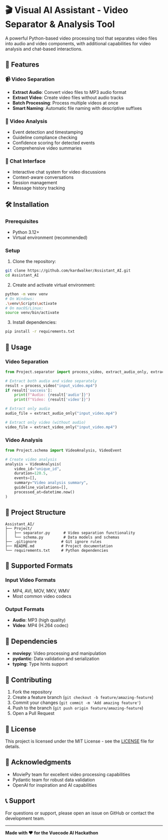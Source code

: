 # 🎬 Visual AI Assistant - Video Separator & Analysis Tool

A powerful Python-based video processing tool that separates video files into audio and video components, with additional capabilities for video analysis and chat-based interactions.

## 🚀 Features

### 📹 Video Separation
- **Extract Audio**: Convert video files to MP3 audio format
- **Extract Video**: Create video files without audio tracks
- **Batch Processing**: Process multiple videos at once
- **Smart Naming**: Automatic file naming with descriptive suffixes

### 🧠 Video Analysis
- Event detection and timestamping
- Guideline compliance checking
- Confidence scoring for detected events
- Comprehensive video summaries

### 💬 Chat Interface
- Interactive chat system for video discussions
- Context-aware conversations
- Session management
- Message history tracking

## 🛠️ Installation

### Prerequisites
- Python 3.12+
- Virtual environment (recommended)

### Setup
1. Clone the repository:
```bash
git clone https://github.com/kardwalker/Assistant_AI.git
cd Assistant_AI
```

2. Create and activate virtual environment:
```bash
python -m venv venv
# On Windows:
.\venv\Scripts\activate
# On macOS/Linux:
source venv/bin/activate
```

3. Install dependencies:
```bash
pip install -r requirements.txt
```

## 📖 Usage

### Video Separation

```python
from Project.separator import process_video, extract_audio_only, extract_video_only

# Extract both audio and video separately
result = process_video("input_video.mp4")
if result['success']:
    print(f"Audio: {result['audio']}")
    print(f"Video: {result['video']}")

# Extract only audio
audio_file = extract_audio_only("input_video.mp4")

# Extract only video (without audio)
video_file = extract_video_only("input_video.mp4")
```

### Video Analysis

```python
from Project.schema import VideoAnalysis, VideoEvent

# Create video analysis
analysis = VideoAnalysis(
    video_id="unique_id",
    duration=120.5,
    events=[],
    summary="Video analysis summary",
    guideline_violations=[],
    processed_at=datetime.now()
)
```

## 📁 Project Structure

```
Assistant_AI/
├── Project/
│   ├── separator.py      # Video separation functionality
│   └── schema.py         # Data models and schemas
├── .gitignore           # Git ignore rules
├── README.md            # Project documentation
└── requirements.txt     # Python dependencies
```

## 🎯 Supported Formats

### Input Video Formats
- MP4, AVI, MOV, MKV, WMV
- Most common video codecs

### Output Formats
- **Audio**: MP3 (high quality)
- **Video**: MP4 (H.264 codec)

## 🔧 Dependencies

- **moviepy**: Video processing and manipulation
- **pydantic**: Data validation and serialization
- **typing**: Type hints support

## 🤝 Contributing

1. Fork the repository
2. Create a feature branch (`git checkout -b feature/amazing-feature`)
3. Commit your changes (`git commit -m 'Add amazing feature'`)
4. Push to the branch (`git push origin feature/amazing-feature`)
5. Open a Pull Request

## 📝 License

This project is licensed under the MIT License - see the [LICENSE](LICENSE) file for details.

## 🙏 Acknowledgments

- MoviePy team for excellent video processing capabilities
- Pydantic team for robust data validation
- OpenAI for inspiration and AI capabilities

## 📞 Support

For questions or support, please open an issue on GitHub or contact the development team.

---

**Made with ❤️ for the Vuecode AI Hackathon**
